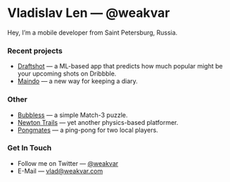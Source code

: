 # Vladislav Len — @weakvar

Hey, I’m a mobile developer from Saint Petersburg, Russia.

### Recent projects

* [Draftshot](https://apps.apple.com/app/id1552551095) — a ML-based app that predicts how much popular might be your upcoming shots on Dribbble.
* [Maindo](apps.apple.com/app/id1550398651) — a new way for keeping a diary.

### Other
* [Bubbless](https://apps.apple.com/app/id1510547305) — a simple Match-3 puzzle.
* [Newton Trails](https://apps.apple.com/app/id1488769404) — yet another physics-based platformer.
* [Pongmates](https://apps.apple.com/app/id1461716135) — a ping-pong for two local players.

### Get In Touch

* Follow me on Twitter — [@weakvar](https://twitter.com/weakvar)
* E-Mail — [vlad@weakvar.com](mailto:vlad@weakvar.com)
